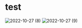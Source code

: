 # test
![2022-10-27 (8)](https://user-images.githubusercontent.com/116745660/198380897-463c8871-b361-4b6b-8432-8e92dc5aa56a.png)
![2022-10-27 (9)](https://user-images.githubusercontent.com/116745660/198381571-f69af1e5-2d86-44a5-87f1-fbb380df9cba.png)
